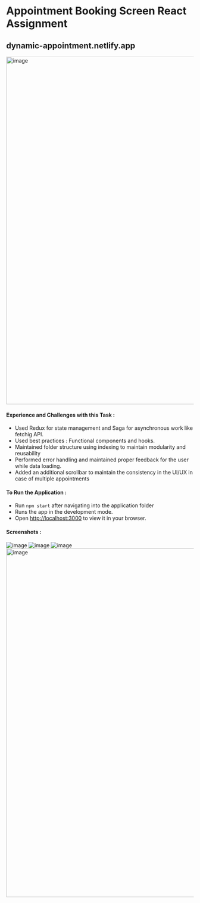 # Appointment Booking Screen React Assignment
## dynamic-appointment.netlify.app

<img width="933" alt="image" src="https://github.com/jainnayushi/Appointment-Booking-Screen/assets/64698800/6b2f6777-ab77-4c27-b7b8-e903682e0de0">

#### Experience and Challenges with this Task :
- Used Redux for state management and Saga for asynchronous work like fetchig API.
- Used best practices : Functional components and hooks.
- Maintained folder structure using indexing to maintain modularity and reusability
- Performed error handling and maintained proper feedback for the user while data loading.
- Added an additional scrollbar to maintain the consistency in the UI/UX in case of multiple appointments

#### To Run the Application : 
* Run `npm start` after navigating into the application folder
* Runs the app in the development mode.
* Open [http://localhost:3000](http://localhost:3000) to view it in your browser.
  
#### Screenshots :
![image](https://github.com/jainnayushi/Appointment-Booking-Screen/assets/64698800/12b4001e-2f3b-45bf-86eb-2bb89cacca6b)
![image](https://github.com/jainnayushi/Appointment-Booking-Screen/assets/64698800/21ad3765-5a2d-4225-89bb-806ed0494f16)
![image](https://github.com/jainnayushi/Appointment-Booking-Screen/assets/64698800/cfbefc74-6875-4eb9-9c26-ff6473dccf24)
<img width="936" alt="image" src="https://github.com/jainnayushi/Appointment-Booking-Screen/assets/64698800/5c8bf9e1-911c-490a-9696-ffbe3fffbc04">






